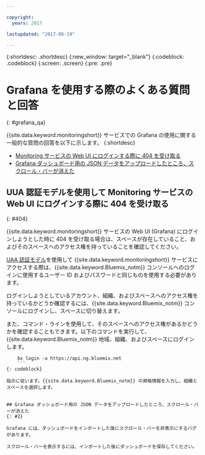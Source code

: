 ```yaml
---

copyright:
  years: 2017

lastupdated: "2017-06-19"

---
```



{:shortdesc: .shortdesc}
{:new_window: target="_blank"}
{:codeblock: .codeblock}
{:screen: .screen}
{:pre: .pre}


# Grafana を使用する際のよくある質問と回答
{: #grafana_qa}

{{site.data.keyword.monitoringshort}} サービスでの Grafana の使用に関する一般的な質問の回答を以下に示します。
{:shortdesc}

* [Monitoring サービスの Web UI にログインする際に 404 を受け取る](/docs/services/cloud-monitoring/qa/grafana_qa.html#404)
* [Grafana ダッシュボード用の JSON データをアップロードしたところ、スクロール・バーが消えた](/docs/services/cloud-monitoring/qa/grafana_qa.html#2)


## UUA 認証モデルを使用して Monitoring サービスの Web UI にログインする際に 404 を受け取る
{: #404}

{{site.data.keyword.monitoringshort}} サービスの Web UI (Grafana) にログインしようとした時に 404 を受け取る場合は、スペースが存在していること、およびそのスペースへのアクセス権を持っていることを確認してください。

[UAA 認証モデル](/docs/services/cloud-monitoring/security/auth_uaa.html#auth_uaa)を使用して {{site.data.keyword.monitoringshort}} サービスにアクセスする際は、{{site.data.keyword.Bluemix_notm}} コンソールへのログインに使用するユーザー ID およびパスワードと同じものを使用する必要があります。 

ログインしようとしているアカウント、組織、およびスペースへのアクセス権を持っているかどうか確認するには、{{site.data.keyword.Bluemix_notm}} コンソールにログインし、スペースに切り替えます。 

また、コマンド・ラインを使用して、そのスペースへのアクセス権があるかどうかを確認することもできます。以下のコマンドを実行して、{{site.data.keyword.Bluemix_notm}} 地域、組織、およびスペースにログインします。

```
    bx login -a https://api.ng.bluemix.net
    ```
{: codeblock}

指示に従います。{{site.data.keyword.Bluemix_notm}} の資格情報を入力し、組織とスペースを選択します。


## Grafana ダッシュボード用の JSON データをアップロードしたところ、スクロール・バーが消えた
{: #2}

Grafana には、ダッシュボードをインポートした後にスクロール・バーを非表示にするバグがあります。 

スクロール・バーを表示するには、インポートした後にダッシュボードを保存してください。 









